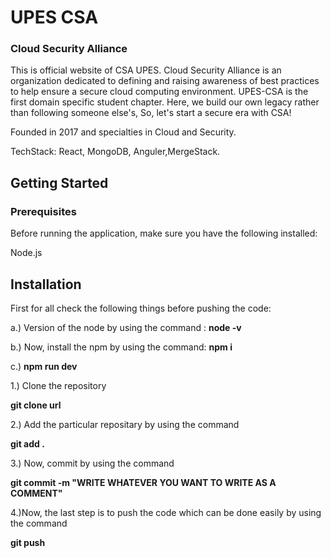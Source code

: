 # UPES CSA
### Cloud Security Alliance
This is official website of CSA UPES. 
Cloud Security Alliance is an organization dedicated to defining and raising awareness of best practices to help ensure a secure cloud computing environment.
UPES-CSA is the first domain specific student chapter. Here, we build our own legacy rather than following someone else's, 
So, let's start a secure era with CSA!

Founded in 2017 and specialties in Cloud and Security.

TechStack: React, MongoDB, Anguler,MergeStack.

## Getting Started

### Prerequisites
Before running the application, make sure you have the following installed:

Node.js

## Installation
First for all check the following things before pushing the code:

a.) Version of the node by using the command 
: **node -v**

b.) Now, install the npm by using the command:
**npm i**

c.) **npm run dev**

1.) Clone the repository

**git clone url**

2.) Add the particular repositary by using the command 

**git add .**

3.) Now, commit by using the command

**git commit -m "WRITE WHATEVER YOU WANT TO WRITE AS A COMMENT"**

4.)Now, the last step is to push the code which can be done easily by using the command

**git push**



